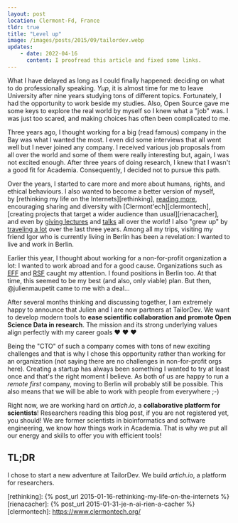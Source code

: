 ```yaml
---
layout: post
location: Clermont-Fd, France
tldr: true
title: "Level up"
image: /images/posts/2015/09/tailordev.webp
updates:
    - date: 2022-04-16
      content: I proofread this article and fixed some links.
---
```


What I have delayed as long as I could finally happened: deciding on what to do
professionally speaking. _Yup_, it is almost time for me to leave University
after nine years studying tons of different topics. Fortunately, I had the
opportunity to work beside my studies. Also, Open Source gave me some keys to
explore the real world by myself so I knew what a "job" was. I was just too
scared, and making choices has often been complicated to me.

Three years ago, I thought working for a big (read famous) company in the Bay
was what I wanted the most. I even did some interviews that all went well but
I never joined any company. I received various job proposals from all over the
world and some of them were really interesting but, again, I was not excited
enough. After three years of doing research, I knew that I wasn't a good fit
for Academia. Consequently, I decided not to pursue this path.

Over the years, I started to care more and more about humans, rights, and
ethical behaviours. I also wanted to become a better version of myself,
by [rethinking my life on the Internets][rethinking], [reading more](/books/),
encouraging sharing and diversity with [Clermont'ech][clermontech],
[creating projects that target a wider audience than usual][rienacacher], and
even by [giving lectures](https://edu.williamdurand.fr/) and [talks](/talks/)
all over the world! I also "grew up" by [traveling a lot](/trips/) over the
last three years. Among all my trips, visiting my friend Igor who is currently
living in Berlin has been a revelation: I wanted to live and work in Berlin.

Earlier this year, I thought about working for a non-for-profit organization a
lot: I wanted to work abroad and for a good cause. Organizations such as
[EFF](https://www.eff.org/) and [RSF](https://en.rsf.org/) caught my attention.
I found positions in Berlin too. At that time, this seemed to be my best (and
also, only viable) plan. But then, @julienmaupetit came to me with a deal...

After several months thinking and discussing together, I am extremely happy to
announce that Julien and I are now partners at TailorDev. We want to develop
modern tools to **ease scientific collaboration and promote Open Science Data in
research**. The mission and its strong underlying values align perfectly with my
career goals &hearts; &hearts; &hearts;

Being the "CTO" of such a company comes with tons of  new exciting challenges and
that is why I chose this opportunity rather than working for an organization (not
saying there are no challenges in non-for-profit orgs here). Creating a startup
has always been something I wanted to try at least once and that's the right
moment I believe. As both of us are happy to run a _remote first_ company, moving
to Berlin will probably still be possible. This  also means that we will be able
to work with people from everywhere ;-)

Right now, we are working hard on _artich.io_, a **collaborative platform for
scientists**! Researchers reading this blog post, if you are not registered yet,
you should! We are former scientists in bioinformatics and software engineering,
we know how things work in Academia. That is why we put all our energy and skills
to offer you with efficient tools!

## TL;DR

I chose to start a new adventure at TailorDev. We build _artich.io_, a platform
for researchers.

[rethinking]: {% post_url 2015-01-16-rethinking-my-life-on-the-internets %}
[rienacacher]: {% post_url 2015-01-31-je-n-ai-rien-a-cacher %}
[clermontech]: https://www.clermontech.org/
